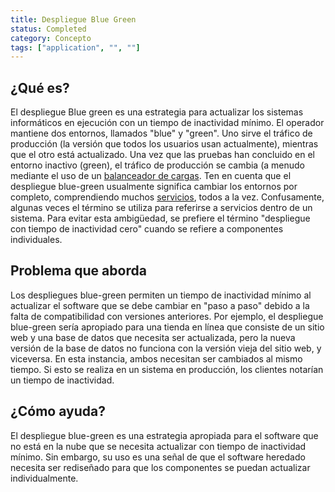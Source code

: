 ```yaml
---
title: Despliegue Blue Green
status: Completed
category: Concepto
tags: ["application", "", ""]
---
```


## ¿Qué es?

El despliegue Blue green es una estrategia para actualizar los sistemas informáticos en ejecución con un tiempo de inactividad mínimo.
El operador mantiene dos entornos, llamados "blue" y "green".
Uno sirve el tráfico de producción (la versión que todos los usuarios usan actualmente), mientras que el otro está actualizado.
Una vez que las pruebas han concluido en el entorno inactivo (green),
el tráfico de producción se cambia (a menudo mediante el uso de un [balanceador de cargas](/es/load-balancer/).
Ten en cuenta que el despliegue blue-green usualmente significa cambiar los entornos por completo, comprendiendo muchos [servicios](/service/), todos a la vez.
Confusamente, algunas veces el término se utiliza para referirse a servicios dentro de un sistema.
Para evitar esta ambigüedad, se prefiere el término "despliegue con tiempo de inactividad cero" cuando se refiere a componentes individuales.

## Problema que aborda

Los despliegues blue-green permiten un tiempo de inactividad mínimo al actualizar el software que se debe cambiar en "paso a paso" debido a la falta de compatibilidad con versiones anteriores.
Por ejemplo, el despliegue blue-green sería apropiado para una tienda en línea
que consiste de un sitio web y una base de datos que necesita ser actualizada,
pero la nueva versión de la base de datos no funciona con la versión vieja del sitio web, y viceversa.
En esta instancia, ambos necesitan ser cambiados al mismo tiempo.
Si esto se realiza en un sistema en producción, los clientes notarían un tiempo de inactividad.

## ¿Cómo ayuda?

El despliegue blue-green es una estrategia apropiada para el software que no está en la nube que se necesita actualizar con tiempo de inactividad mínimo.
Sin embargo, su uso es una señal de que el software heredado necesita ser rediseñado para que los componentes se puedan actualizar individualmente.
